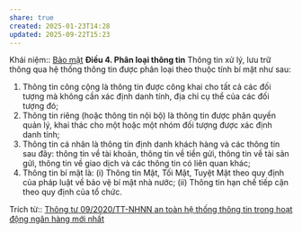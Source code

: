 ```yaml
---
share: true
created: 2025-01-23T14:28
updated: 2025-09-22T15:23
---
```

Khái niệm:: [Bảo mật](../../../../../%E2%9A%A1Hi%E1%BB%83u%20bi%E1%BA%BFt%20s%C3%A2u/%CE%9E%20Kh%C3%A1i%20ni%E1%BB%87m/B%E1%BA%A3o%20m%E1%BA%ADt.md)
**Điều 4. Phân loại thông tin**
Thông tin xử lý, lưu trữ thông qua hệ thống thông tin được phân loại theo thuộc tính bí mật như sau:

1. Thông tin công cộng là thông tin được công khai cho tất cả các đối tượng mà không cần xác định danh tính, địa chỉ cụ thể của các đối tượng đó;
2. Thông tin riêng (hoặc thông tin nội bộ) là thông tin được phân quyền quản lý, khai thác cho một hoặc một nhóm đối tượng được xác định danh tính;
3. Thông tin cá nhân là thông tin định danh khách hàng và các thông tin sau đây: thông tin về tài khoản, thông tin về tiền gửi, thông tin về tài sản gửi, thông tin về giao dịch và các thông tin có liên quan khác;
4. Thông tin bí mật là: (i) Thông tin Mật, Tối Mật, Tuyệt Mật theo quy định của pháp luật về bảo vệ bí mật nhà nước; (ii) Thông tin hạn chế tiếp cận theo quy định của tổ chức.


Trích từ:: [Thông tư 09/2020/TT-NHNN an toàn hệ thống thông tin trong hoạt động ngân hàng mới nhất](https://thuvienphapluat.vn/van-ban/Tien-te-Ngan-hang/Thong-tu-09-2020-TT-NHNN-an-toan-he-thong-thong-tin-trong-hoat-dong-ngan-hang-455885.aspx)
